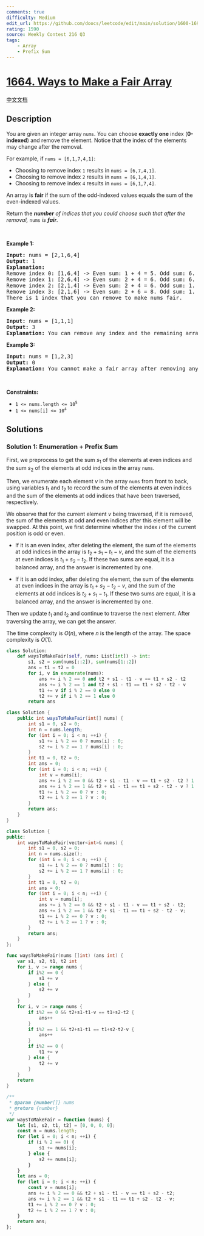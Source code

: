 ```yaml
---
comments: true
difficulty: Medium
edit_url: https://github.com/doocs/leetcode/edit/main/solution/1600-1699/1664.Ways%20to%20Make%20a%20Fair%20Array/README_EN.md
rating: 1590
source: Weekly Contest 216 Q3
tags:
    - Array
    - Prefix Sum
---
```


# [1664. Ways to Make a Fair Array](https://leetcode.com/problems/ways-to-make-a-fair-array)

[中文文档](/solution/1600-1699/1664.Ways%20to%20Make%20a%20Fair%20Array/README.md)

## Description

<p>You are given an integer array&nbsp;<code>nums</code>. You can choose <strong>exactly one</strong> index (<strong>0-indexed</strong>) and remove the element. Notice that the index of the elements may change after the removal.</p>

<p>For example, if <code>nums = [6,1,7,4,1]</code>:</p>

<ul>
	<li>Choosing to remove index <code>1</code> results in <code>nums = [6,7,4,1]</code>.</li>
	<li>Choosing to remove index <code>2</code> results in <code>nums = [6,1,4,1]</code>.</li>
	<li>Choosing to remove index <code>4</code> results in <code>nums = [6,1,7,4]</code>.</li>
</ul>

<p>An array is <strong>fair</strong> if the sum of the odd-indexed values equals the sum of the even-indexed values.</p>

<p>Return the <em><strong>number</strong> of indices that you could choose such that after the removal, </em><code>nums</code><em> </em><em>is <strong>fair</strong>. </em></p>

<p>&nbsp;</p>
<p><strong class="example">Example 1:</strong></p>

<pre>
<strong>Input:</strong> nums = [2,1,6,4]
<strong>Output:</strong> 1
<strong>Explanation:</strong>
Remove index 0: [1,6,4] -&gt; Even sum: 1 + 4 = 5. Odd sum: 6. Not fair.
Remove index 1: [2,6,4] -&gt; Even sum: 2 + 4 = 6. Odd sum: 6. Fair.
Remove index 2: [2,1,4] -&gt; Even sum: 2 + 4 = 6. Odd sum: 1. Not fair.
Remove index 3: [2,1,6] -&gt; Even sum: 2 + 6 = 8. Odd sum: 1. Not fair.
There is 1 index that you can remove to make nums fair.
</pre>

<p><strong class="example">Example 2:</strong></p>

<pre>
<strong>Input:</strong> nums = [1,1,1]
<strong>Output:</strong> 3
<strong>Explanation:</strong>&nbsp;You can remove any index and the remaining array is fair.
</pre>

<p><strong class="example">Example 3:</strong></p>

<pre>
<strong>Input:</strong> nums = [1,2,3]
<strong>Output:</strong> 0
<strong>Explanation:</strong>&nbsp;You cannot make a fair array after removing any index.
</pre>

<p>&nbsp;</p>
<p><strong>Constraints:</strong></p>

<ul>
	<li><code>1 &lt;= nums.length &lt;= 10<sup>5</sup></code></li>
	<li><code>1 &lt;= nums[i] &lt;= 10<sup>4</sup></code></li>
</ul>

## Solutions

### Solution 1: Enumeration + Prefix Sum

First, we preprocess to get the sum $s_1$ of the elements at even indices and the sum $s_2$ of the elements at odd indices in the array `nums`.

Then, we enumerate each element $v$ in the array `nums` from front to back, using variables $t_1$ and $t_2$ to record the sum of the elements at even indices and the sum of the elements at odd indices that have been traversed, respectively.

We observe that for the current element $v$ being traversed, if it is removed, the sum of the elements at odd and even indices after this element will be swapped. At this point, we first determine whether the index $i$ of the current position is odd or even.

-   If it is an even index, after deleting the element, the sum of the elements at odd indices in the array is $t_2 + s_1 - t_1 - v$, and the sum of the elements at even indices is $t_1 + s_2 - t_2$. If these two sums are equal, it is a balanced array, and the answer is incremented by one.

-   If it is an odd index, after deleting the element, the sum of the elements at even indices in the array is $t_1 + s_2 - t_2 - v$, and the sum of the elements at odd indices is $t_2 + s_1 - t_1$. If these two sums are equal, it is a balanced array, and the answer is incremented by one.

Then we update $t_1$ and $t_2$ and continue to traverse the next element. After traversing the array, we can get the answer.

The time complexity is $O(n)$, where $n$ is the length of the array. The space complexity is $O(1)$.

<!-- tabs:start -->

```python
class Solution:
    def waysToMakeFair(self, nums: List[int]) -> int:
        s1, s2 = sum(nums[::2]), sum(nums[1::2])
        ans = t1 = t2 = 0
        for i, v in enumerate(nums):
            ans += i % 2 == 0 and t2 + s1 - t1 - v == t1 + s2 - t2
            ans += i % 2 == 1 and t2 + s1 - t1 == t1 + s2 - t2 - v
            t1 += v if i % 2 == 0 else 0
            t2 += v if i % 2 == 1 else 0
        return ans
```

```java
class Solution {
    public int waysToMakeFair(int[] nums) {
        int s1 = 0, s2 = 0;
        int n = nums.length;
        for (int i = 0; i < n; ++i) {
            s1 += i % 2 == 0 ? nums[i] : 0;
            s2 += i % 2 == 1 ? nums[i] : 0;
        }
        int t1 = 0, t2 = 0;
        int ans = 0;
        for (int i = 0; i < n; ++i) {
            int v = nums[i];
            ans += i % 2 == 0 && t2 + s1 - t1 - v == t1 + s2 - t2 ? 1 : 0;
            ans += i % 2 == 1 && t2 + s1 - t1 == t1 + s2 - t2 - v ? 1 : 0;
            t1 += i % 2 == 0 ? v : 0;
            t2 += i % 2 == 1 ? v : 0;
        }
        return ans;
    }
}
```

```cpp
class Solution {
public:
    int waysToMakeFair(vector<int>& nums) {
        int s1 = 0, s2 = 0;
        int n = nums.size();
        for (int i = 0; i < n; ++i) {
            s1 += i % 2 == 0 ? nums[i] : 0;
            s2 += i % 2 == 1 ? nums[i] : 0;
        }
        int t1 = 0, t2 = 0;
        int ans = 0;
        for (int i = 0; i < n; ++i) {
            int v = nums[i];
            ans += i % 2 == 0 && t2 + s1 - t1 - v == t1 + s2 - t2;
            ans += i % 2 == 1 && t2 + s1 - t1 == t1 + s2 - t2 - v;
            t1 += i % 2 == 0 ? v : 0;
            t2 += i % 2 == 1 ? v : 0;
        }
        return ans;
    }
};
```

```go
func waysToMakeFair(nums []int) (ans int) {
	var s1, s2, t1, t2 int
	for i, v := range nums {
		if i%2 == 0 {
			s1 += v
		} else {
			s2 += v
		}
	}
	for i, v := range nums {
		if i%2 == 0 && t2+s1-t1-v == t1+s2-t2 {
			ans++
		}
		if i%2 == 1 && t2+s1-t1 == t1+s2-t2-v {
			ans++
		}
		if i%2 == 0 {
			t1 += v
		} else {
			t2 += v
		}
	}
	return
}
```

```js
/**
 * @param {number[]} nums
 * @return {number}
 */
var waysToMakeFair = function (nums) {
    let [s1, s2, t1, t2] = [0, 0, 0, 0];
    const n = nums.length;
    for (let i = 0; i < n; ++i) {
        if (i % 2 == 0) {
            s1 += nums[i];
        } else {
            s2 += nums[i];
        }
    }
    let ans = 0;
    for (let i = 0; i < n; ++i) {
        const v = nums[i];
        ans += i % 2 == 0 && t2 + s1 - t1 - v == t1 + s2 - t2;
        ans += i % 2 == 1 && t2 + s1 - t1 == t1 + s2 - t2 - v;
        t1 += i % 2 == 0 ? v : 0;
        t2 += i % 2 == 1 ? v : 0;
    }
    return ans;
};
```

<!-- tabs:end -->

<!-- end -->
